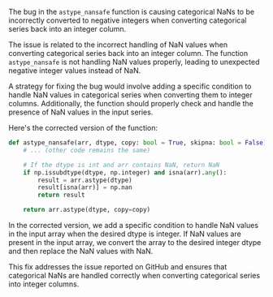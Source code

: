 The bug in the `astype_nansafe` function is causing categorical NaNs to be incorrectly converted to negative integers when converting categorical series back into an integer column.

The issue is related to the incorrect handling of NaN values when converting categorical series back into an integer column. The function `astype_nansafe` is not handling NaN values properly, leading to unexpected negative integer values instead of NaN.

A strategy for fixing the bug would involve adding a specific condition to handle NaN values in categorical series when converting them to integer columns. Additionally, the function should properly check and handle the presence of NaN values in the input series.

Here's the corrected version of the function:

```python
def astype_nansafe(arr, dtype, copy: bool = True, skipna: bool = False):
    # ... (other code remains the same)

    # If the dtype is int and arr contains NaN, return NaN
    if np.issubdtype(dtype, np.integer) and isna(arr).any():
        result = arr.astype(dtype)
        result[isna(arr)] = np.nan
        return result

    return arr.astype(dtype, copy=copy)
```

In the corrected version, we add a specific condition to handle NaN values in the input array when the desired dtype is integer. If NaN values are present in the input array, we convert the array to the desired integer dtype and then replace the NaN values with NaN.

This fix addresses the issue reported on GitHub and ensures that categorical NaNs are handled correctly when converting categorical series into integer columns.